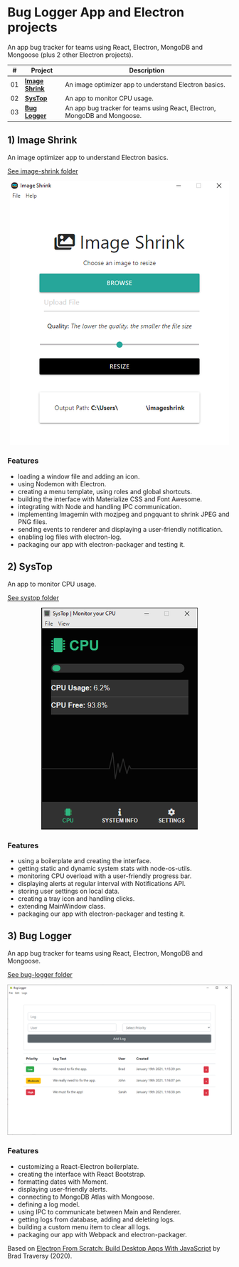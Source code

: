 # Bug Logger App and Electron projects

An app bug tracker for teams using React, Electron, MongoDB and Mongoose (plus 2 other Electron projects).

| #   | Project                           | Description                                           |
| --- | --------------------------------- | ----------------------------------------------------- |
| 01  | [**Image Shrink**](#imageshrink) | An image optimizer app to understand Electron basics.               |
| 02  | [**SysTop**](#systop)        | An app to monitor CPU usage.           |
| 03  | [**Bug Logger**](#buglogger)     | An app bug tracker for teams using React, Electron, MongoDB and Mongoose.                                 |

## <a name="imageshrink"></a>1) Image Shrink

An image optimizer app to understand Electron basics.

[See image-shrink folder](https://github.com/solygambas/electron-react-bug-logger/tree/master/image-shrink)

<p align="center">
    <img src="image-shrink/screenshot.png">
</p>

### Features

- loading a window file and adding an icon.
- using Nodemon with Electron.
- creating a menu template, using roles and global shortcuts.
- building the interface with Materialize CSS and Font Awesome.
- integrating with Node and handling IPC communication.
- implementing Imagemin with mozjpeg and pngquant to shrink JPEG and PNG files.
- sending events to renderer and displaying a user-friendly notification.
- enabling log files with electron-log.
- packaging our app with electron-packager and testing it.

## <a name="systop"></a>2) SysTop

An app to monitor CPU usage.

[See systop folder](https://github.com/solygambas/electron-react-bug-logger/tree/master/systop)

<p align="center">
    <img src="systop/screenshot.png">
</p>

### Features

- using a boilerplate and creating the interface.
- getting static and dynamic system stats with node-os-utils.
- monitoring CPU overload with a user-friendly progress bar.
- displaying alerts at regular interval with Notifications API.
- storing user settings on local data.
- creating a tray icon and handling clicks.
- extending MainWindow class.
- packaging our app with electron-packager and testing it.

## <a name="buglogger"></a>3) Bug Logger

An app bug tracker for teams using React, Electron, MongoDB and Mongoose.

[See bug-logger folder](https://github.com/solygambas/electron-react-bug-logger/tree/master/bug-logger)

<p align="center">
    <img src="bug-logger/screenshot.png">
</p>

### Features

- customizing a React-Electron boilerplate.
- creating the interface with React Bootstrap.
- formatting dates with Moment.
- displaying user-friendly alerts.
- connecting to MongoDB Atlas with Mongoose.
- defining a log model.
- using IPC to communicate between Main and Renderer.
- getting logs from database, adding and deleting logs.
- building a custom menu item to clear all logs.
- packaging our app with Webpack and electron-packager.

Based on [Electron From Scratch: Build Desktop Apps With JavaScript](https://www.udemy.com/course/electron-from-scratch/) by Brad Traversy (2020).
